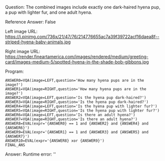 Question: The combined images include exactly one dark-haired hyena pup, a pup with lighter fur, and one adult hyena.

Reference Answer: False

Left image URL: https://i.pinimg.com/736x/21/47/76/214776655ac7a39f39722acf16daea8f--striped-hyena-baby-animals.jpg

Right image URL: https://render.fineartamerica.com/images/rendered/medium/greeting-card/images-medium-5/spotted-hyena-in-the-shade-bob-gibbons.jpg

Program:

```
ANSWER0=VQA(image=LEFT,question='How many hyena pups are in the image?')
ANSWER1=VQA(image=RIGHT,question='How many hyena pups are in the image?')
ANSWER2=VQA(image=LEFT,question='Is the hyena pup dark-haired?')
ANSWER3=VQA(image=RIGHT,question='Is the hyena pup dark-haired?')
ANSWER4=VQA(image=LEFT,question='Is the hyena pup with lighter fur?')
ANSWER5=VQA(image=RIGHT,question='Is the hyena pup with lighter fur?')
ANSWER6=VQA(image=LEFT,question='Is there an adult hyena?')
ANSWER7=VQA(image=RIGHT,question='Is there an adult hyena?')
ANSWER8=EVAL(expr='{ANSWER0} == 1 and {ANSWER2} and {ANSWER4} and {ANSWER6}')
ANSWER9=EVAL(expr='{ANSWER1} == 1 and {ANSWER3} and {ANSWER5} and {ANSWER7}')
ANSWER10=EVAL(expr='{ANSWER8} xor {ANSWER9}')
FINAL_ANS
```
Answer: Runtime error: ''

